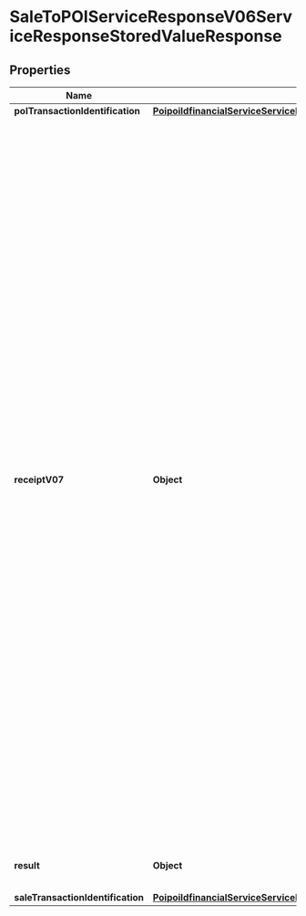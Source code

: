 # SaleToPOIServiceResponseV06ServiceResponseStoredValueResponse

## Properties
Name | Type | Description | Notes
------------ | ------------- | ------------- | -------------
**poITransactionIdentification** | [**PoipoiIdfinancialServiceServiceRequestBalanceInquiryRequestSaleTransactionIdentification**](PoipoiIdfinancialServiceServiceRequestBalanceInquiryRequestSaleTransactionIdentification.md) |  | 
**receiptV07** | **Object** | Scope  The Receipt message is sent by the transaction administrator to a member of the system. It is sent to acknowledge the receipt of one or multiple messages sent previously.  The Receipt message is an application receipt acknowledgement and conveys information about the processing of the original message(s).  Usage  The Receipt message is used when the exchange of messages takes place in an asynchronous manner.  This may happen, for instance, when an action is requested from the transaction administrator (a deletion, modification or cancellation). The transaction administrator will first acknowledge the request (with a Receipt message) and then execute it.  The message can contain information based on the following elements: reference of the message(s) it acknowledges, the status code (optional) and further explanation:  - reference of the message it acknowledges  - potentially, a status code and an explanation. |  [optional]
**result** | **Object** | Result of loading/reloading a stored value card. |  [optional]
**saleTransactionIdentification** | [**PoipoiIdfinancialServiceServiceRequestBalanceInquiryRequestSaleTransactionIdentification**](PoipoiIdfinancialServiceServiceRequestBalanceInquiryRequestSaleTransactionIdentification.md) |  |  [optional]
